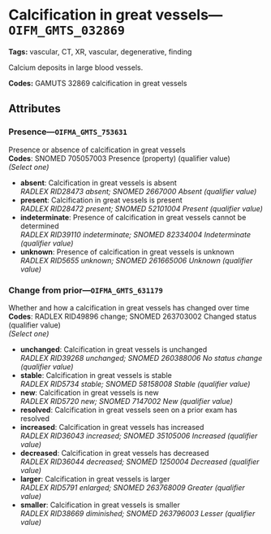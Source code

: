 # Calcification in great vessels—`OIFM_GMTS_032869`

**Tags:** vascular, CT, XR, vascular, degenerative, finding

Calcium deposits in large blood vessels.

**Codes:** GAMUTS 32869 calcification in great vessels

## Attributes

### Presence—`OIFMA_GMTS_753631`

Presence or absence of calcification in great vessels  
**Codes**: SNOMED 705057003 Presence (property) (qualifier value)  
*(Select one)*

- **absent**: Calcification in great vessels is absent  
_RADLEX RID28473 absent; SNOMED 2667000 Absent (qualifier value)_
- **present**: Calcification in great vessels is present  
_RADLEX RID28472 present; SNOMED 52101004 Present (qualifier value)_
- **indeterminate**: Presence of calcification in great vessels cannot be determined  
_RADLEX RID39110 indeterminate; SNOMED 82334004 Indeterminate (qualifier value)_
- **unknown**: Presence of calcification in great vessels is unknown  
_RADLEX RID5655 unknown; SNOMED 261665006 Unknown (qualifier value)_

### Change from prior—`OIFMA_GMTS_631179`

Whether and how a calcification in great vessels has changed over time  
**Codes**: RADLEX RID49896 change; SNOMED 263703002 Changed status (qualifier value)  
*(Select one)*

- **unchanged**: Calcification in great vessels is unchanged  
_RADLEX RID39268 unchanged; SNOMED 260388006 No status change (qualifier value)_
- **stable**: Calcification in great vessels is stable  
_RADLEX RID5734 stable; SNOMED 58158008 Stable (qualifier value)_
- **new**: Calcification in great vessels is new  
_RADLEX RID5720 new; SNOMED 7147002 New (qualifier value)_
- **resolved**: Calcification in great vessels seen on a prior exam has resolved  
- **increased**: Calcification in great vessels has increased  
_RADLEX RID36043 increased; SNOMED 35105006 Increased (qualifier value)_
- **decreased**: Calcification in great vessels has decreased  
_RADLEX RID36044 decreased; SNOMED 1250004 Decreased (qualifier value)_
- **larger**: Calcification in great vessels is larger  
_RADLEX RID5791 enlarged; SNOMED 263768009 Greater (qualifier value)_
- **smaller**: Calcification in great vessels is smaller  
_RADLEX RID38669 diminished; SNOMED 263796003 Lesser (qualifier value)_